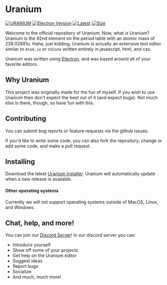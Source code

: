 # Uranium

[![URANIUM](https://github.com/Dollor-Lua/Uranium/blob/main/src/images/UraniumLogo.svg?raw=true)](https://github.com/Dollor-Lua/Uranium/search?l=javascript&type=code)
[![Electron Version](https://img.shields.io/github/package-json/dependency-version/Dollor-Lua/Uranium2/dev/electron?style=flat-square)](https://github.com/electron/electron)
[![Latest](https://img.shields.io/github/v/release/Dollor-Lua/Uranium2?label=Release&style=flat-square)](https://github.com/Dollor-Lua/Uranium2/releases)
[![Size](https://img.shields.io/github/repo-size/Dollor-Lua/Uranium2?color=red&label=Download&style=flat-square)](https://github.com/Dollor-Lua/Uranium2/releases)

Welcome to the official repository of Uranium. Now, what is Uranium? Uranium is the 92nd element
on the period table with an atomic mass of 238.02891u. Haha, just kidding, Uranium is actually an
extensive text editor similar to `Atom.io` or `VSCode` written entirely in javascript, html, and css.

Uranium was written using [Electron](https://github.com/electron/electron), and was based around all of your favorite
editors.

## Why Uranium

This project was originally made for the fun of myself. If you wish to use Uranium then don't expect the best out of it (and expect bugs). Not much else is there, though, so have fun with this.

## Contributing

You can submit bug reports or feature requests via the github issues.

If you'd like to write some code, you can also fork the repository, change or add some code, and make a pull request.

## Installing

Download the latest [Uranium Installer](https://github.com/Dollor-Lua/Uranium/releases).
Uranium will automatically update when a new release is available.

#### Other operating systems

Currently we will not support operating systems outside of MacOS, Linux, and Windows.

## Chat, help, and more!

You can join our [Discord Server]()!
In our discord server you can:

-   Introduce yourself
-   Show off some of your projects
-   Get help on the Uranium editor
-   Suggest ideas
-   Report bugs
-   Socialize
-   And much, much more!
